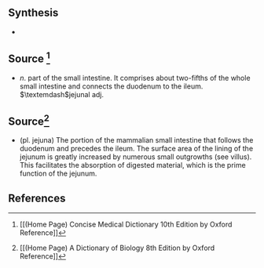 ## Synthesis
- 
## Source [^1]
- $n$. part of the small intestine. It comprises about two-fifths of the whole small intestine and connects the duodenum to the ileum. $\textemdash$jejunal adj.
## Source[^2]
- (pl. jejuna) The portion of the mammalian small intestine that follows the duodenum and precedes the ileum. The surface area of the lining of the jejunum is greatly increased by numerous small outgrowths (see villus). This facilitates the absorption of digested material, which is the prime function of the jejunum.
## References

[^1]: [[(Home Page) Concise Medical Dictionary 10th Edition by Oxford Reference]]
[^2]: [[(Home Page) A Dictionary of Biology 8th Edition by Oxford Reference]]